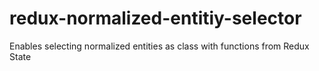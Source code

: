 # redux-normalized-entitiy-selector
Enables selecting normalized entities as class with functions from Redux State
